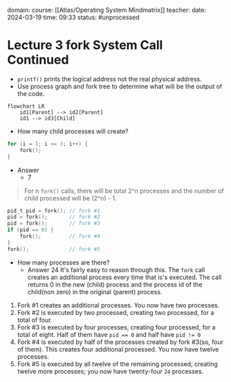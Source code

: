 domain: 
course: [[Atlas/Operating System Mindmatrix]]
teacher:
date: 2024-03-19
time: 09:33
status: #unprocessed

# Lecture 3 fork System Call Continued
- `printf()` prints the logical address not the real physical address.
- Use process graph and fork tree to determine what will be the output of the code.
```mermaid
flowchart LR
	id1[Parent] --> id2[Parent]
	id1 --> id3[Child]
```

- How many child processes will create?
```c
for (i = 1; i <= 3; i++) {
	fork();
}
```
- Answer
	- 7

> For n `fork()` calls, there will be total 2^n processes and the number of child processed will be (2^n) - 1.

```c
pid_t pid = fork(); // fork #1
pid = fork();       // fork #2
pid = fork();       // fork #3
if (pid == 0) {
	fork();         // fork #4
}
fork();             // fork #5
```
- How many processes are there?
	- Answer 24
It's fairly easy to reason through this. The `fork` call creates an additional process every time that is's executed. The call returns 0 in the new (child) process and the process id of the child(non zero) in the original (parent) process.
1. Fork #1 creates an additional processes. You now have two processes.
2. Fork #2 is executed by two processed, creating two processed, for a total of four.
3. Fork #3 is executed by four processes, creating four processed, for a total of eight. Half of them have `pid == 0` and half have `pid != 0` 
4. Fork #4 is executed by half of the processes created by fork #3(so, four of them). This creates four additional processed. You now have twelve processes.
5. Fork #5 is executed by all twelve of the remaining processed, creating twelve more processes; you now have twenty-four `24` processes.